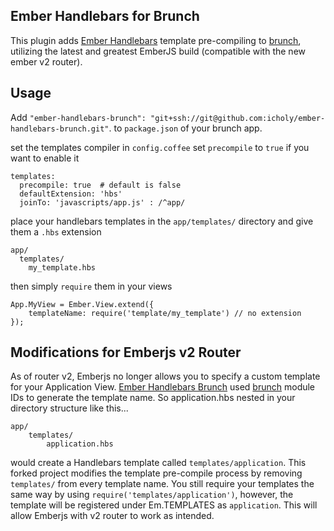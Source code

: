 ## Ember Handlebars for Brunch

This plugin adds [Ember Handlebars](http://emberjs.com/) template pre-compiling to
[brunch](http://brunch.io), utilizing the latest and greatest EmberJS build (compatible with the new ember v2 router).

## Usage

Add `"ember-handlebars-brunch": "git+ssh://git@github.com:icholy/ember-handlebars-brunch.git"`. to `package.json` of your brunch app.

set the templates compiler in `config.coffee` set `precompile` to `true` if you want to enable it

    templates:
      precompile: true  # default is false
      defaultExtension: 'hbs'
      joinTo: 'javascripts/app.js' : /^app/
      

place your handlebars templates in the `app/templates/` directory and give them a `.hbs` extension

	app/
	  templates/
	    my_template.hbs

then simply `require` them in your views

	App.MyView = Ember.View.extend({
		templateName: require('template/my_template') // no extension
	});

## Modifications for Emberjs v2 Router

As of router v2, Emberjs no longer allows you to specify a custom template for your Application View.  [Ember Handlebars Brunch](https://github.com/icholy/ember-handlebars-brunch) used [brunch](http://brunch.io) module IDs to generate the template name.  So application.hbs nested in your directory structure like this...

	app/
		templates/
			application.hbs

would create a Handlebars template called `templates/application`.  This forked project modifies the template pre-compile process by removing `templates/` from every template name.  You still require your templates the same way by using `require('templates/application')`, however, the template will be registered under Em.TEMPLATES as `application`.  This will allow Emberjs with v2 router to work as intended.
